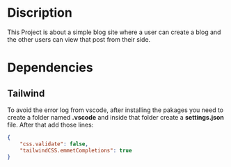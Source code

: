 # Discription
This Project is about a simple blog site where a user can create a blog and the other users can view that post from their side.

# Dependencies
## Tailwind
To avoid the error log from vscode, after installing the pakages you need to create a folder named **.vscode** and inside that folder create a **settings.json** file. After that add those lines:

```json
{
    "css.validate": false,
    "tailwindCSS.emmetCompletions": true
}
```